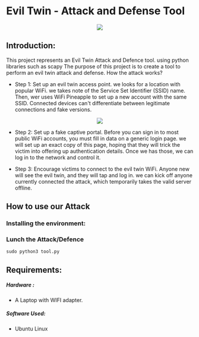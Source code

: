 # Evil Twin - Attack and Defense Tool
<p align="center">
  <img src="https://github.com/ArielYifee/EvilTwinTool/photos/eviltwin.png">
</p>

## Introduction:
This project represents an Evil Twin Attack and Defence tool. 
using python libraries such as scapy
The purpose of this project is to create a tool to perform an evil twin attack and defense.
How the attack works?

* Step 1: Set up an evil twin access point.
we looks for a location with popular WiFi. we takes note of the Service Set Identifier (SSID) name. Then, wer uses WiFi Pineapple to set up a new account with the same SSID. Connected devices can't differentiate between legitimate connections and fake versions.
 

<p align="center">
  <img src="https://github.com/ArielYifee/EvilTwinTool/photos/ap.png">
</p>


* Step 2: Set up a fake captive portal.
Before you can sign in to most public WiFi accounts, you must fill in data on a generic login page. we will set up an exact copy of this page, hoping that they will trick the victim into offering up authentication details. Once we has those, we can log in to the network and control it.
 
* Step 3: Encourage victims to connect to the evil twin WiFi.
Anyone new will  see the evil twin, and they will tap and log in. we can kick off anyone currently connected the attack, which temporarily takes the valid server offline.


## How to use our Attack
### Installing the environment:


### Lunch the Attack/Defence
```sudo python3 tool.py```

## Requirements:
##### Hardware :
* A Laptop with WIFI adapter.


##### Software Used:
* Ubuntu Linux 






